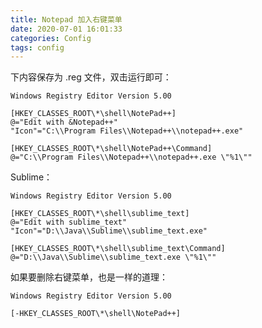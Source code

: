 ```yaml
---
title: Notepad 加入右键菜单
date: 2020-07-01 16:01:33
categories: Config
tags: config
---
```


<meta name="referrer" content="no-referrer" />


下内容保存为 .reg 文件，双击运行即可：

    Windows Registry Editor Version 5.00
    
    [HKEY_CLASSES_ROOT\*\shell\NotePad++]
    @="Edit with &Notepad++"
    "Icon"="C:\\Program Files\\Notepad++\\notepad++.exe"
    
    [HKEY_CLASSES_ROOT\*\shell\NotePad++\Command]
    @="C:\\Program Files\\Notepad++\\notepad++.exe \"%1\""

Sublime：

    Windows Registry Editor Version 5.00

    [HKEY_CLASSES_ROOT\*\shell\sublime_text]
    @="Edit with sublime_text"
    "Icon"="D:\\Java\\Sublime\\sublime_text.exe"
    
    [HKEY_CLASSES_ROOT\*\shell\sublime_text\Command]
    @="D:\\Java\\Sublime\\sublime_text.exe \"%1\""

如果要删除右键菜单，也是一样的道理：
    
    Windows Registry Editor Version 5.00

    [-HKEY_CLASSES_ROOT\*\shell\NotePad++]